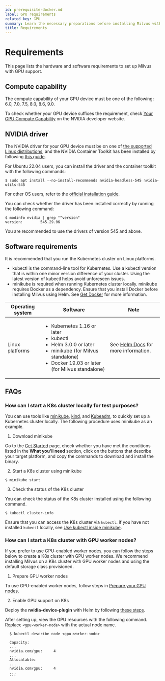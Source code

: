 ```yaml
---
id: prerequisite-docker.md
label: GPU requirements
related_key: GPU
summary: Learn the necessary preparations before installing Milvus with GPU.
title: Requirements
---
```


# Requirements

This page lists the hardware and software requirements to set up Milvus with GPU support.

## Compute capability

The compute capability of your GPU device must be one of the following: 6.0, 7.0, 7.5, 8.0, 8.6, 9.0.

To check whether your GPU device suffices the requirement, check [Your GPU Compute Capability](https://developer.nvidia.com/cuda-gpus) on the NVIDIA developer website.

## NVIDIA driver

The NVIDIA driver for your GPU device must be on one of [the supported Linux distributions](https://docs.nvidia.com/datacenter/cloud-native/container-toolkit/latest/install-guide.html#linux-distributions), and the NVIDIA Container Toolkit has been installed by following [this guide](https://docs.nvidia.com/datacenter/cloud-native/container-toolkit/latest/install-guide.html).

For Ubuntu 22.04 users, you can install the driver and the container toolkit with the following commands:

```shell
$ sudo apt install --no-install-recommends nvidia-headless-545 nvidia-utils-545
```

For other OS users, refer to the [official installation guide](https://docs.nvidia.com/datacenter/cloud-native/container-toolkit/install-guide.html#installing-on-ubuntu-and-debian).

You can check whether the driver has been installed correctly by running the following command:

```shell
$ modinfo nvidia | grep "^version"
version:        545.29.06
```

You are recommended to use the drivers of version 545 and above.

## Software requirements

It is recommended that you run the Kubernetes cluster on Linux platforms.

- kubectl is the command-line tool for Kubernetes. Use a kubectl version that is within one minor version difference of your cluster. Using the latest version of kubectl helps avoid unforeseen issues.
- minikube is required when running Kubernetes cluster locally. minikube requires Docker as a dependency. Ensure that you install Docker before installing Milvus using Helm. See [Get Docker](https://docs.docker.com/get-docker) for more information.

| Operating system | Software                                                     | Note                                                         |
| ---------------- | ------------------------------------------------------------ | ------------------------------------------------------------ |
| Linux platforms  | <ul><li>Kubernetes 1.16 or later</li><li>kubectl</li><li>Helm 3.0.0 or later</li><li>minikube (for Milvus standalone)</li><li>Docker 19.03 or later (for Milvus standalone)</li></ul> | See [Helm Docs](https://helm.sh/docs/) for more information. |

## FAQs

### How can I start a K8s cluster locally for test purposes?

You can use tools like [minikube](https://minikube.sigs.k8s.io/docs/), [kind](https://kind.sigs.k8s.io/), and [Kubeadm](https://kubernetes.io/docs/reference/setup-tools/kubeadm/), to quickly set up a Kubernetes cluster locally. The following procedure uses minikube as an example.

1. Download minikube

  Go to the [Get Started](https://minikube.sigs.k8s.io/docs/start/) page, check whether you have met the conditions listed in the **What you'll need** section, click on the buttons that describe your target platform, and copy the commands to download and install the binary. 

2. Start a K8s cluster using minikube

  ```shell
  $ minikube start
  ```

3. Check the status of the K8s cluster

  You can check the status of the K8s cluster installed using the following command.

  ```shell
  $ kubectl cluster-info
  ```

<div class="alert note">

Ensure that you can access the K8s cluster via `kubectl`. If you have not installed `kubectl` locally, see [Use kubectl inside minikube](https://minikube.sigs.k8s.io/docs/handbook/kubectl/).

</div>

### How can I start a K8s cluster with GPU worker nodes?

If you prefer to use GPU-enabled worker nodes, you can follow the steps below to create a K8s cluster with GPU worker nodes. We recommend installing Milvus on a K8s cluster with GPU worker nodes and using the default storage class provisioned.

1. Prepare GPU worker nodes

  To use GPU-enabled worker nodes, follow steps in [Prepare your GPU nodes](https://gitlab.com/nvidia/kubernetes/device-plugin/-/blob/main/README.md#preparing-your-gpu-nodes).

2. Enable GPU support on K8s

  Deploy the **nvidia-device-plugin** with Helm by following [these steps](https://gitlab.com/nvidia/kubernetes/device-plugin/-/blob/main/README.md#deployment-via-helm).

  After setting up, view the GPU resources with the following command. Replace `<gpu-worker-node>` with the actual node name.

  ```shell
    $ kubectl describe node <gpu-worker-node>

    Capacity:
    ...
    nvidia.com/gpu:     4
    ...
    Allocatable:
    ...
    nvidia.com/gpu:     4
    ...
    ```  